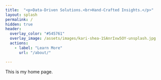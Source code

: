 ```yaml
---
title:  "<p>Data-Driven Solutions.<br>Hand-Crafted Insights.</p>"
layout: splash
permalink: /
hidden: true
header:
  overlay_color: "#545761"
  overlay_image: /assets/images/kari-shea-1SAnrIxw5OY-unsplash.jpg
  actions: 
    - label: "Learn More"
      url: "/about/" 

---
```


This is my home page.
